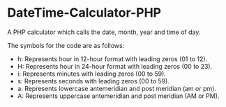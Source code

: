 # DateTime-Calculator-PHP
A PHP calculator which calls the date, month, year and time of day. 

The symbols for the code are as follows:
- h: Represents hour in 12-hour format with leading zeros (01 to 12).
- H: Represents hour in 24-hour format with leading zeros (00 to 23).
- i: Represents minutes with leading zeros (00 to 59).
- s: Represents seconds with leading zeros (00 to 59).
- a: Represents lowercase antemeridian and post meridian (am or pm).
- A: Represents uppercase antemeridian and post meridian (AM or PM).
